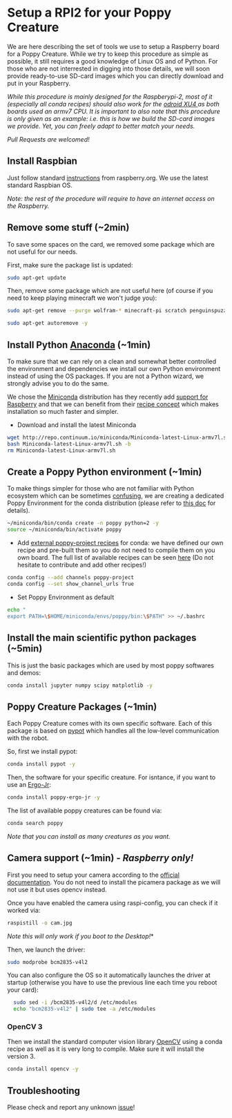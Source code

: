 # Setup a RPI2 for your Poppy Creature

We are here describing the set of tools we use to setup a Raspberry board for a Poppy Creature. While we try to keep this procedure as simple as possible, it still requires a good knowledge of Linux OS and of Python. For those who are not interrested in digging into those details, we will soon provide ready-to-use SD-card images which you can directly download and put in your Raspberry. 

*While this procedure is mainly designed for the Raspberypi-2, most of it (especially all conda recipes) should also work for the [odroid XU4 ](http://www.hardkernel.com/main/main.php) as both boards used an armv7 CPU. It is important to also note that this procedure is only given as an example: i.e. this is how we build the SD-card images we provide.  Yet, you can freely adapt to better match your needs.*

*Pull Requests are welcomed!*

## Install Raspbian

Just follow standard [instructions](https://www.raspberrypi.org/downloads/raspbian/) from raspberry.org. We use the latest standard Raspbian OS.

*Note: the rest of the procedure will require to have an internet access on the Raspberry.*

## Remove some stuff (~2min)
To save some spaces on the card, we removed some package which are not useful for our needs.

First, make sure the package list is updated:
```bash
sudo apt-get update
```

Then, remove some package which are not useful here (of course if you need to keep playing minecraft we won't judge you):

```bash
sudo apt-get remove --purge wolfram-* minecraft-pi scratch penguinspuzzle -y

sudo apt-get autoremove -y
```

## Install Python [Anaconda](https://store.continuum.io/cshop/anaconda/) (~1min)

To make sure that we can rely on a clean and somewhat better controlled the environment and dependencies we install our own Python environment instead of using the OS packages. If you are not a Python wizard, we strongly advise you to do the same.

We chose the [Miniconda](http://conda.pydata.org/miniconda.html) distribution has they recently add [support for Raspberry](http://continuum.io/blog/new-arch) and that we can benefit from their [recipe concept](http://conda.pydata.org/docs/building/recipe.html) which makes installation so much faster and simpler.

* Download and install the latest Miniconda
```bash
wget http://repo.continuum.io/miniconda/Miniconda-latest-Linux-armv7l.sh
bash Miniconda-latest-Linux-armv7l.sh -b
rm Miniconda-latest-Linux-armv7l.sh
```

## Create a Poppy Python environment (~1min)

To make things simpler for those who are not familiar with Python ecosystem which can be sometimes [confusing](http://captiongenerator.com/30052/Hitler-reacts-to-the-Python-ecosystem), we are creating a dedicated Poppy Environment for the conda distribution (please refer to [this doc](http://conda.pydata.org/docs/using/envs.html) for details).

```bash
~/miniconda/bin/conda create -n poppy python=2 -y
source ~/miniconda/bin/activate poppy
```

* Add [external poppy-project recipes](https://anaconda.org/poppy-project) for conda: we have defined our own recipe and pre-built them so you do not need to compile them on you own board. The full list of available recipes can be seen [here](https://anaconda.org/poppy-project) (Do not hesitate to contribute and add other recipes!)

```bash
conda config --add channels poppy-project
conda config --set show_channel_urls True

```

* Set Poppy Environment as default

```bash
echo "
export PATH=\$HOME/miniconda/envs/poppy/bin:\$PATH" >> ~/.bashrc
```

## Install the main scientific python packages (~5min)

This is just the basic packages which are used by most poppy softwares and demos:

```bash
conda install jupyter numpy scipy matplotlib -y
```

## Poppy Creature Packages (~1min)

Each Poppy Creature comes with its own specific software. Each of this package is based on [pypot](https://github.com/poppy-project/pypot) which handles all the low-level communication with the robot.

So, first we install pypot:

```bash
conda install pypot -y
```

Then, the software for your specific creature. For isntance, if you want to use an [Ergo-Jr](https://github.com/poppy-project/poppy-ergo-jr): 
```bash
conda install poppy-ergo-jr -y
```

The list of available poppy creatures can be found via:

```bash
conda search poppy
```

*Note that you can install as many creatures as you want.*

## Camera support (~1min) - *Raspberry only!* 

First you need to setup your camera according to the [official documentation](https://www.raspberrypi.org/documentation/usage/camera/README.md). You do not need to install the picamera package as we will not use it but uses opencv instead.

Once you have enabled the camera using raspi-config, you can check if it worked via:

```bash
raspistill -o cam.jpg
```
*Note this will only work if you boot to the Desktop!**

Then, we launch the driver:

```bash
sudo modprobe bcm2835-v4l2
```

You can also configure the OS so it automatically launches the driver at startup (otherwise you have to use the previous line each time you reboot your card):

```bash
  sudo sed -i /bcm2835-v4l2/d /etc/modules
  echo "bcm2835-v4l2" | sudo tee -a /etc/modules
```

### OpenCV 3

Then we install the standard computer vision library [OpenCV](http://opencv.org) using a conda recipe as well as it is very long to compile. Make sure it will install the version 3.

```bash
conda install opencv -y
```


## Troubleshooting
Please check and report any unknown [issue](https://github.com/pierre-rouanet/raspoppy/issues)!

